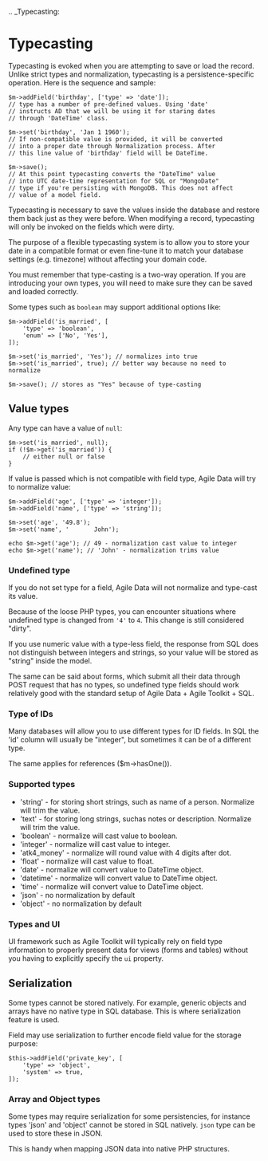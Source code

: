 .. _Typecasting:

# Typecasting

Typecasting is evoked when you are attempting to save or load the record.
Unlike strict types and normalization, typecasting is a persistence-specific
operation. Here is the sequence and sample:

```
$m->addField('birthday', ['type' => 'date']);
// type has a number of pre-defined values. Using 'date'
// instructs AD that we will be using it for staring dates
// through 'DateTime' class.

$m->set('birthday', 'Jan 1 1960');
// If non-compatible value is provided, it will be converted
// into a proper date through Normalization process. After
// this line value of 'birthday' field will be DateTime.

$m->save();
// At this point typecasting converts the "DateTime" value
// into UTC date-time representation for SQL or "MongoDate"
// type if you're persisting with MongoDB. This does not affect
// value of a model field.
```

Typecasting is necessary to save the values inside the database and restore
them back just as they were before. When modifying a record, typecasting will
only be invoked on the fields which were dirty.

The purpose of a flexible typecasting system is to allow you to store your date
in a compatible format or even fine-tune it to match your database settings
(e.g. timezone) without affecting your domain code.

You must remember that type-casting is a two-way operation. If you are
introducing your own types, you will need to make sure they can be saved and
loaded correctly.

Some types such as `boolean` may support additional options like:

```
$m->addField('is_married', [
    'type' => 'boolean',
    'enum' => ['No', 'Yes'],
]);

$m->set('is_married', 'Yes'); // normalizes into true
$m->set('is_married', true); // better way because no need to normalize

$m->save(); // stores as "Yes" because of type-casting
```

## Value types

Any type can have a value of `null`:

```
$m->set('is_married', null);
if (!$m->get('is_married')) {
    // either null or false
}
```

If value is passed which is not compatible with field type, Agile Data will try
to normalize value:

```
$m->addField('age', ['type' => 'integer']);
$m->addField('name', ['type' => 'string']);

$m->set('age', '49.8');
$m->set('name', '       John');

echo $m->get('age'); // 49 - normalization cast value to integer
echo $m->get('name'); // 'John' - normalization trims value
```

### Undefined type

If you do not set type for a field, Agile Data will not normalize and type-cast
its value.

Because of the loose PHP types, you can encounter situations where undefined
type is changed from `'4'` to `4`. This change is still considered "dirty".

If you use numeric value with a type-less field, the response from SQL does
not distinguish between integers and strings, so your value will be stored as
"string" inside the model.

The same can be said about forms, which submit all their data through POST
request that has no types, so undefined type fields should work relatively
good with the standard setup of Agile Data + Agile Toolkit + SQL.

### Type of IDs

Many databases will allow you to use different types for ID fields.
In SQL the 'id' column will usually be "integer", but sometimes it can be of
a different type.

The same applies for references ($m->hasOne()).

### Supported types

- 'string' - for storing short strings, such as name of a person. Normalize will trim the value.
- 'text' - for storing long strings, suchas notes or description. Normalize will trim the value.
- 'boolean' - normalize will cast value to boolean.
- 'integer' - normalize will cast value to integer.
- 'atk4_money' - normalize will round value with 4 digits after dot.
- 'float' - normalize will cast value to float.
- 'date' - normalize will convert value to DateTime object.
- 'datetime' - normalize will convert value to DateTime object.
- 'time' - normalize will convert value to DateTime object.
- 'json' - no normalization by default
- 'object' - no normalization by default

### Types and UI

UI framework such as Agile Toolkit will typically rely on field type information
to properly present data for views (forms and tables) without you having to
explicitly specify the `ui` property.

## Serialization

Some types cannot be stored natively. For example, generic objects and arrays
have no native type in SQL database. This is where serialization feature is used.

Field may use serialization to further encode field value for the storage purpose:

```
$this->addField('private_key', [
    'type' => 'object',
    'system' => true,
]);
```

### Array and Object types

Some types may require serialization for some persistencies, for instance types
'json' and 'object' cannot be stored in SQL natively. `json` type can be used
to store these in JSON.

This is handy when mapping JSON data into native PHP structures.
